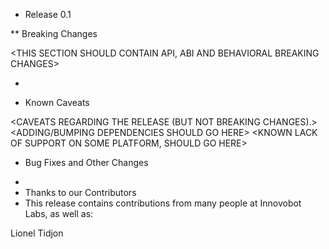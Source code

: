 + Release 0.1

** Breaking Changes

<THIS SECTION SHOULD CONTAIN API, ABI AND BEHAVIORAL BREAKING CHANGES>

- 

* Known Caveats

<CAVEATS REGARDING THE RELEASE (BUT NOT BREAKING CHANGES).>
<ADDING/BUMPING DEPENDENCIES SHOULD GO HERE>
<KNOWN LACK OF SUPPORT ON SOME PLATFORM, SHOULD GO HERE>

* Bug Fixes and Other Changes

- 
- Thanks to our Contributors
- This release contains contributions from many people at Innovobot Labs, as well as:

Lionel Tidjon
